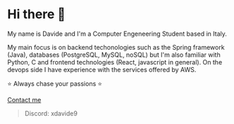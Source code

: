 # Hi there 👋

My name is Davide and I'm a Computer Engeneering Student based in Italy.  

My main focus is on backend techonologies such as the Spring framework (Java), databases (PostgreSQL, MySQL, noSQL) but I'm also familiar with Python, C and frontend technologies (React, javascript in general). On the devops side I have experience with the services offered by AWS.

⭐ Always chase your passions ⭐ 

<a href="https://www.linktr.ee/xdavide99"> Contact me </a>

> Discord: xdavide9
